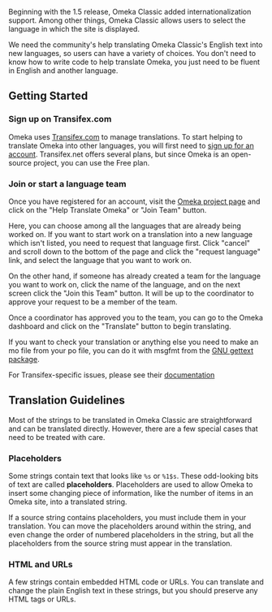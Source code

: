 Beginning with the 1.5 release, Omeka Classic added internationalization support. Among other things, Omeka Classic allows users to select the language in which the site is displayed.

We need the community's help translating Omeka Classic's English text into new languages, so users can have a variety of choices. You don't need to know how to write code to help translate Omeka, you just need to be fluent in English and another language.

Getting Started
--------------------------------------------------------

### Sign up on Transifex.com
Omeka uses [Transifex.com](https://www.transifex.com) to manage translations. To start helping to translate Omeka into other languages, you will first need to [sign up for an account](https://www.transifex.com/signup/). Transifex.net offers several plans, but since Omeka is an open-source project, you can use the Free plan.

### Join or start a language team
Once you have registered for an account, visit the [Omeka project page](https://www.transifex.com/omeka/omeka/) and click on the "Help Translate Omeka" or "Join Team" button.

Here, you can choose among all the languages that are already being worked on. If you want to start work on a translation into a new language which isn't listed, you need to request that language first. Click "cancel" and scroll down to the bottom of the page and click the "request language" link, and select the language that you want to work on.

On the other hand, if someone has already created a team for the language you want to work on, click the name of the language, and on the next screen click the "Join this Team" button. It will be up to the coordinator to approve your request to be a member of the team.

Once a coordinator has approved you to the team,  you can go to the Omeka dashboard and click on the "Translate" button to begin translating.

If you want to check your translation or anything else you need to make an mo file from your po file, you can do it with msgfmt from the [GNU gettext package](http://www.gnu.org/software/gettext/).

For Transifex-specific issues, please see their [documentation](http://docs.transifex.com/)

Translation Guidelines 
--------------------------------------------------------------
Most of the strings to be translated in Omeka Classic are straightforward and can be translated directly. However, there are a few special cases that need to be treated with care.

### Placeholders
Some strings contain text that looks like `%s` or `%1$s`. These odd-looking bits of text are called **placeholders**. Placeholders are used to allow Omeka to insert some changing piece of information, like the number of items in an Omeka site, into a translated string.

If a source string contains placeholders, you must include them in your translation. You can move the placeholders around within the string, and even change the order of numbered placeholders in the string, but all the placeholders from the source string must appear in the translation.

### HTML and URLs
A few strings contain embedded HTML code or URLs. You can translate and change the plain English text in these strings, but you should preserve any HTML tags or URLs.
